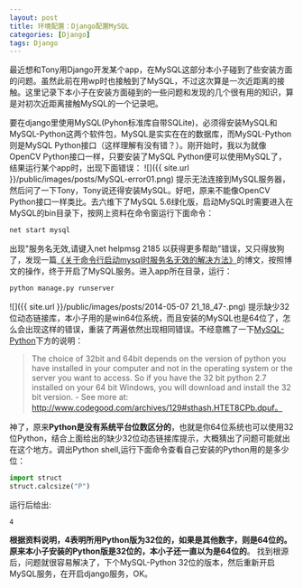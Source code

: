 ```yaml
---
layout: post
title: 环境配置：Django配置MySQL
categories: [Django]
tags: Django
---
```


最近想和Tony用Django开发某个app，在MySQL这部分本小子碰到了些安装方面的问题。虽然此前在用wp时也接触到了MySQL，不过这次算是一次近距离的接触。这里记录下本小子在安装方面碰到的一些问题和发现的几个很有用的知识，算是对初次近距离接触MySQL的一个记录吧。

要在django里使用MySQL(Pyhon标准库自带SQLite)，必须得安装MySQL和MySQL-Python这两个软件包，MySQL是实实在在的数据库，而MySQL-Python则是MySQL Python接口（这样理解有没有错？）。刚开始时，我以为就像OpenCV Python接口一样，只要安装了MySQL Python便可以使用MySQL了，结果运行某个app时，出现下面错误：
![]({{ site.url }}/public/images/posts/MySQL-error01.png)
提示无法连接到MySQL服务器，然后问了一下Tony，Tony说还得安装MySQL。好吧，原来不能像OpenCV Python接口一样类比。去六维下了MySQL 5.6绿化版，启动MySQL时需要进入在MySQL的bin目录下，按网上资料在命令窗运行下面命令：

```sh
net start mysql
```
出现"服务名无效,请键入net helpmsg 2185 以获得更多帮助"错误，又只得放狗了，发现一篇[《关于命令行启动mysql时服务名无效的解决方法》](http://www.cnblogs.com/fanrenke/archive/2013/04/14/3020668.html)的博文，按照博文的操作，终于开启了MySQL服务。进入app所在目录，运行：

```sh
python manage.py runserver
```
![]({{ site.url }}/public/images/posts/2014-05-07 21_18_47-.png)
提示缺少32位动态链接库，本小子用的是win64位系统，而且安装的MySQL也是64位了，怎么会出现这样的错误，重装了两遍依然出现相同错误。不经意瞧了一下[MySQL-Python](http://www.codegood.com/archives/129)下方的说明：
>The choice of 32bit and 64bit depends on the version of python you have installed in your computer and not in the operating system or the server you want to access. So if you have the 32 bit python 2.7 installed on your 64 bit Windows, you will download and install the 32 bit version. - See more at: http://www.codegood.com/archives/129#sthash.HTET8CPb.dpuf。

神了，原来**Python是没有系统平台位数区分的**，也就是你64位系统也可以使用32位Python，结合上面给出的缺少32位动态链接库提示，大概猜出了问题可能就出在这个地方。调出Python shell,运行下面命令查看自己安装的Python用的是多少位：

```python
import struct
struct.calcsize("P")
```
运行后给出:

```text
4
```
**根据资料说明，4表明所用Python版为32位的，如果是其他数字，则是64位的。原来本小子安装的Python版是32位的，本小子还一直以为是64位的**。
找到根源后，问题就很容易解决了，下个MySQL-Python 32位的版本，然后重新开启MySQL服务，在开启django服务，OK。
